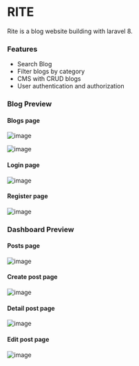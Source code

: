 # RITE
Rite is a blog website building with laravel 8.

### Features
* Search Blog
* Filter blogs by category
* CMS with CRUD blogs
* User authentication and authorization

### Blog Preview

#### Blogs page
![image](https://user-images.githubusercontent.com/50564780/147821563-5a5e8e71-fd05-48e8-97f7-0b11a3403297.png)

![image](https://user-images.githubusercontent.com/50564780/147821584-bd4e6a4d-b147-47ab-994d-544a0198eb5a.png)


#### Login page
![image](https://user-images.githubusercontent.com/50564780/147821668-b2740583-1c37-4ba3-98f0-fafed42d1ffc.png)


#### Register page
![image](https://user-images.githubusercontent.com/50564780/147821695-197d67e0-a3b6-430d-bc45-6fd20eeed48b.png)

### Dashboard Preview

#### Posts page
![image](https://user-images.githubusercontent.com/50564780/147821732-e36980fc-637c-452c-adb7-6e06e071e891.png)


#### Create post page
![image](https://user-images.githubusercontent.com/50564780/147821750-bde1718b-00eb-417d-8df2-1d7b9b1e009e.png)


#### Detail post page
![image](https://user-images.githubusercontent.com/50564780/147821772-bd2b38ee-c40c-4324-bb7e-3c816d706e45.png)


#### Edit post page
![image](https://user-images.githubusercontent.com/50564780/147821792-ac5ef641-658a-47ad-832c-c6ac9bffb954.png)
